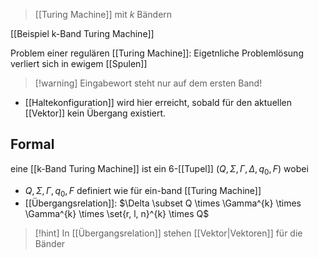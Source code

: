 > [[Turing Machine]] mit $k$ Bändern

[[Beispiel k-Band Turing Machine]]

Problem einer regulären [[Turing Machine]]: Eigetnliche Problemlösung verliert sich in ewigem [[Spulen]]

> [!warning] Eingabewort steht nur auf dem ersten Band!

- [[Haltekonfiguration]] wird hier erreicht, sobald für den aktuellen [[Vektor]] kein Übergang existiert.
## Formal
eine [[k-Band Turing Machine]] ist ein $6$-[[Tupel]] $(Q, \Sigma, \Gamma, \Delta, q_{0}, F)$ wobei
- $Q, \Sigma, \Gamma, q_{0}, F$ definiert wie für ein-band [[Turing Machine]]
- [[Übergangsrelation]]: $\Delta \subset Q \times \Gamma^{k} \times \Gamma^{k} \times \set{r, l, n}^{k} \times Q$

> [!hint] In [[Übergangsrelation]] stehen [[Vektor|Vektoren]] für die Bänder


